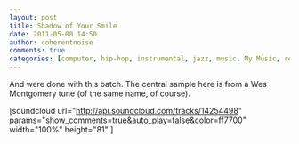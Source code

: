 ```yaml
---
layout: post
title: Shadow of Your Smile
date: 2011-05-08 14:50
author: coherentnoise
comments: true
categories: [computer, hip-hop, instrumental, jazz, music, My Music, renoise]
---
```

And were done with this batch. The central sample here is from a Wes Montgomery tune (of the same name, of course).

[soundcloud url="http://api.soundcloud.com/tracks/14254498" params="show_comments=true&amp;auto_play=false&amp;color=ff7700" width="100%" height="81" ]
